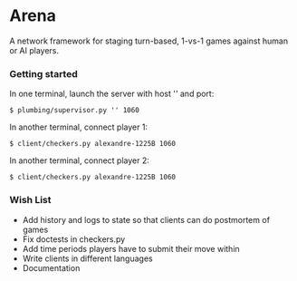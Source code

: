 # Arena

A network framework for staging turn-based, 1-vs-1 games against human or AI players.

### Getting started

In one terminal, launch the server with host '' and port:

`$ plumbing/supervisor.py '' 1060`

In another terminal, connect player 1:

`$ client/checkers.py alexandre-1225B 1060`

In another terminal, connect player 2:

`$ client/checkers.py alexandre-1225B 1060`

### Wish List
* Add history and logs to state so that clients can do postmortem of games
* Fix doctests in checkers.py
* Add time periods players have to submit their move within
* Write clients in different languages
* Documentation
